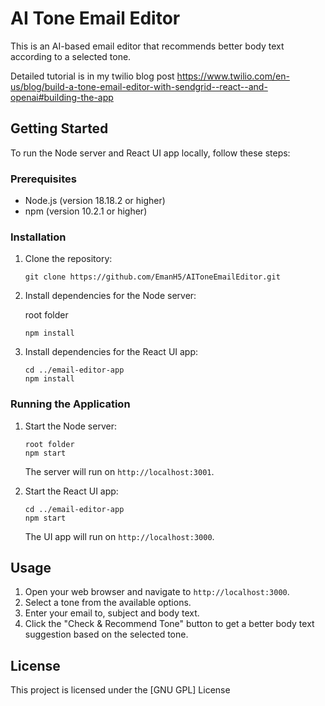 # AI Tone Email Editor

This is an AI-based email editor that recommends better body text according to a selected tone.

Detailed tutorial is in my twilio blog post https://www.twilio.com/en-us/blog/build-a-tone-email-editor-with-sendgrid--react--and-openai#building-the-app

## Getting Started

To run the Node server and React UI app locally, follow these steps:

### Prerequisites

- Node.js (version 18.18.2 or higher)
- npm (version 10.2.1 or higher)

### Installation

1. Clone the repository:

    ```shell
    git clone https://github.com/EmanH5/AIToneEmailEditor.git
    ```

2. Install dependencies for the Node server:

    root folder
    ```shell
    npm install
    ```

3. Install dependencies for the React UI app:

    ```shell
    cd ../email-editor-app
    npm install
    ```

### Running the Application

1. Start the Node server:

    ```shell
    root folder
    npm start
    ```

    The server will run on `http://localhost:3001`.

2. Start the React UI app:

    ```shell
    cd ../email-editor-app
    npm start
    ```

    The UI app will run on `http://localhost:3000`.

## Usage

1. Open your web browser and navigate to `http://localhost:3000`.
2. Select a tone from the available options.
3. Enter your email to, subject and body text.
4. Click the "Check & Recommend Tone" button to get a better body text suggestion based on the selected tone.


## License

This project is licensed under the [GNU GPL] License
